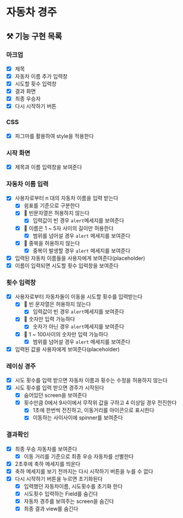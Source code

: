 # 자동차 경주

## ⚒️ 기능 구현 목록

### 마크업

- [x] 제목
- [x] 자동차 이름 추가 입력창
- [x] 시도할 횟수 입력창
- [x] 결과 화면
- [x] 최종 우승자
- [x] 다시 시작하기 버튼

### CSS

- [x] 피그마를 활용하여 style을 적용한다

### 시작 화면

- [x] 제목과 이름 입력창을 보여준다

### 자동차 이름 입력

- [x] 사용자로부터 n 대의 자동차 이름을 입력 받는다
  - [x] 쉼표를 기준으로 구분한다
  - [x] 🚦 빈문자열은 허용하지 않는다
    - [x] 입력값이 빈 경우 `alert`메세지를 보여준다
  - [x] 🚦 이름은 1 ~ 5자 사이의 길이만 허용한다
    - [x] 범위를 넘어설 경우 `alert` 메세지를 보여준다
  - [x] 🚦 중복을 허용하지 않는다
    - [x] 중복이 발생할 경우 `alert` 메세지를 보여준다
- [x] 입력된 자동차 이름들을 사용자에게 보여준다(placeholder)
- [x] 이름이 입력되면 시도할 횟수 입력창을 보여준다

### 횟수 입력창

- [x] 사용자로부터 자동차들이 이동을 시도할 횟수를 입력받는다
  - [x] 🚦 빈 문자열은 허용하지 않는다
    - [x] 입력값이 빈 경우 `alert`메세지를 보여준다
  - [x] 🚦 숫자만 입력 가능하다
    - [x] 숫자가 아닌 경우 `alert`메세지를 보여준다
  - [x] 🚦 1 ~ 100사이의 숫자만 입력 가능하다
    - [x] 범위를 넘어설 경우 `alert` 메세지를 보여준다
- [x] 입력된 값을 사용자에게 보여준다(placeholder)

### 레이싱 경주

- [x] 시도 횟수를 입력 받으면 자동차 이름과 휫수는 수정을 허용하지 않는다
- [x] 시도 횟수를 입력 받으면 경주가 시작된다
  - [x] 숨어있던 screen을 보여준다
  - [x] 횟수만큼 0에서 9사이에서 무작위 값을 구하고 4 이상일 경우 전진한다
    - [x] 1초에 한번씩 전진하고, 이동거리를 아이콘으로 표시한다
    - [x] 이동하는 사이사이에 spinner를 보여준다

### 결과확인

- [x] 최종 우승 자동차를 보여준다
  - [x] 이동 거리를 기준으로 최종 우승 자동차를 선별한다
- [x] 2초후에 축하 메세지를 띄운다
- [x] 축하 메세지를 보기 전까지는 다시 시작하기 버튼을 누를 수 없다
- [x] 다시 시작하기 버튼을 누르면 초기화된다
  - [x] 입력했던 자동차이름, 시도횟수를 초기화 한다
  - [x] 시도횟수 입력하는 Field를 숨긴다
  - [x] 자동차 경주를 보여주는 screen을 숨긴다
  - [x] 최종 결과 view를 숨긴다
